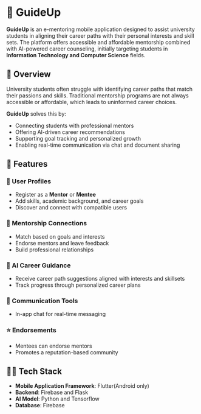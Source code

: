 # 📱 GuideUp

**GuideUp** is an e-mentoring mobile application designed to assist university students in aligning their career paths with their personal interests and skill sets. The platform offers accessible and affordable mentorship combined with AI-powered career counseling, initially targeting students in **Information Technology and Computer Science** fields.

## 🚀 Overview

University students often struggle with identifying career paths that match their passions and skills. Traditional mentorship programs are not always accessible or affordable, which leads to uninformed career choices.

**GuideUp** solves this by:
- Connecting students with professional mentors
- Offering AI-driven career recommendations
- Supporting goal tracking and personalized growth
- Enabling real-time communication via chat and document sharing


## 🎯 Features

### 👤 User Profiles
- Register as a **Mentor** or **Mentee**
- Add skills, academic background, and career goals
- Discover and connect with compatible users

### 🤝 Mentorship Connections
- Match based on goals and interests
- Endorse mentors and leave feedback
- Build professional relationships

### 🧠 AI Career Guidance
- Receive career path suggestions aligned with interests and skillsets
- Track progress through personalized career plans

### 💬 Communication Tools
- In-app chat for real-time messaging

### ⭐ Endorsements
- Mentees can endorse mentors
- Promotes a reputation-based community


## 🧑‍💻 Tech Stack 

- **Mobile Application Framework**: Flutter(Android only)
- **Backend**: Firebase and Flask
- **AI Model**: Python and Tensorflow
- **Database**: Firebase



